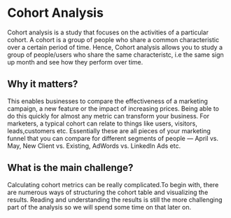 # Cohort Analysis

Cohort analysis is a study that focuses on the activities of a particular cohort. A cohort is a group of people who share a common characteristic over a certain period of time. Hence, Cohort analysis allows you to study a group of people/users who share the same characteristc, i.e the same sign up month and see how they perform over time.


## Why it matters?

This enables businesses to compare the effectiveness of a marketing campaign, a new feature or the impact of increasing prices. Being able to do this quickly for almost any metric can transform your business.
For marketers, a typical cohort can relate to things like users, visitors, leads,customers etc. Essentially these are all pieces of your marketing funnel that you can compare for different segments of people — April vs. May, New Client vs. Existing, AdWords vs. LinkedIn Ads etc.

## What is the main challenge?

Calculating cohort metrics can be really complicated.To begin with, there are numerous ways of structuring the cohort table and visualizing the results. Reading and understanding the results is still the more challenging part of the analysis so we will spend some time on that later on.






